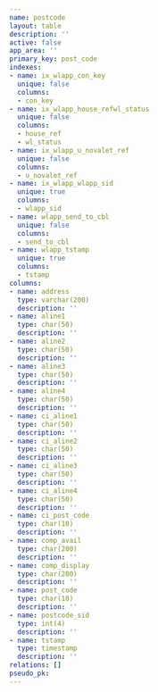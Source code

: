 ```yaml
---
name: postcode
layout: table
description: ''
active: false
app_area: ''
primary_key: post_code
indexes:
- name: ix_wlapp_con_key
  unique: false
  columns:
  - con_key
- name: ix_wlapp_house_refwl_status
  unique: false
  columns:
  - house_ref
  - wl_status
- name: ix_wlapp_u_novalet_ref
  unique: false
  columns:
  - u_novalet_ref
- name: ix_wlapp_wlapp_sid
  unique: true
  columns:
  - wlapp_sid
- name: wlapp_send_to_cbl
  unique: false
  columns:
  - send_to_cbl
- name: wlapp_tstamp
  unique: true
  columns:
  - tstamp
columns:
- name: address
  type: varchar(200)
  description: ''
- name: aline1
  type: char(50)
  description: ''
- name: aline2
  type: char(50)
  description: ''
- name: aline3
  type: char(50)
  description: ''
- name: aline4
  type: char(50)
  description: ''
- name: ci_aline1
  type: char(50)
  description: ''
- name: ci_aline2
  type: char(50)
  description: ''
- name: ci_aline3
  type: char(50)
  description: ''
- name: ci_aline4
  type: char(50)
  description: ''
- name: ci_post_code
  type: char(10)
  description: ''
- name: comp_avail
  type: char(200)
  description: ''
- name: comp_display
  type: char(200)
  description: ''
- name: post_code
  type: char(10)
  description: ''
- name: postcode_sid
  type: int(4)
  description: ''
- name: tstamp
  type: timestamp
  description: ''
relations: []
pseudo_pk: 
---
```


